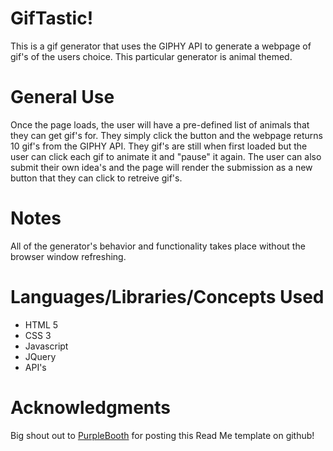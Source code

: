 # GifTastic!

This is a gif generator that uses the GIPHY API to generate a webpage of gif's of the users choice. This particular generator is animal themed.

# General Use

Once the page loads, the user will have a pre-defined list of animals that they can get gif's for. They simply click the button and the webpage returns 10 gif's from the GIPHY API. They gif's are still when first loaded but the user can click each gif to animate it and "pause" it again. The user can also submit their own idea's and the page will render the submission as a new button that they can click to retreive gif's.

# Notes

All of the generator's behavior and functionality takes place without the browser window refreshing.

# Languages/Libraries/Concepts Used
- HTML 5
- CSS 3
- Javascript
- JQuery
- API's

# Acknowledgments

Big shout out to [PurpleBooth](https://gist.github.com/PurpleBooth/109311bb0361f32d87a2) for posting this Read Me template on github!
